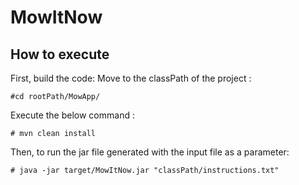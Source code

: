 MowItNow
==========


How to execute
--------------
First, build the code:
Move to the classPath of the project :

    #cd rootPath/MowApp/
    
Execute the below command :

    # mvn clean install

Then, to run the jar file generated with the input file as a parameter:

    # java -jar target/MowItNow.jar "classPath/instructions.txt"
